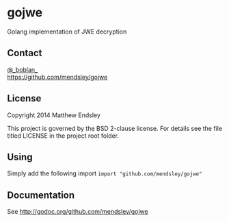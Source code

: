 gojwe
=====
Golang implementation of JWE decryption

Contact
-------
[@\_boblan\_](https://twitter.com/#!/_boblan_)  
<https://github.com/mendsley/gojwe>

License
-------
Copyright 2014 Matthew Endsley

This project is governed by the BSD 2-clause license. For details see the file
titled LICENSE in the project root folder.

Using
-----
Simply add the following import
`import "github.com/mendsley/gojwe"`

Documentation
-------------
See <http://godoc.org/github.com/mendsley/gojwe>

